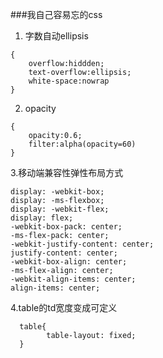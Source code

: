 ###我自己容易忘的css

1. 字数自动ellipsis
```
{
    overflow:hiddden;
    text-overflow:ellipsis;
    white-space:nowrap
}
```

2. opacity
```
{
    opacity:0.6;
    filter:alpha(opacity=60)
}
```

3.移动端兼容性弹性布局方式
```
display: -webkit-box;
display: -ms-flexbox;
display: -webkit-flex;
display: flex;
-webkit-box-pack: center;
-ms-flex-pack: center;
-webkit-justify-content: center;
justify-content: center;
-webkit-box-align: center;
-ms-flex-align: center;
-webkit-align-items: center;
align-items: center;
```

4.table的td宽度变成可定义
```
  table{
        table-layout: fixed;
  }
```


